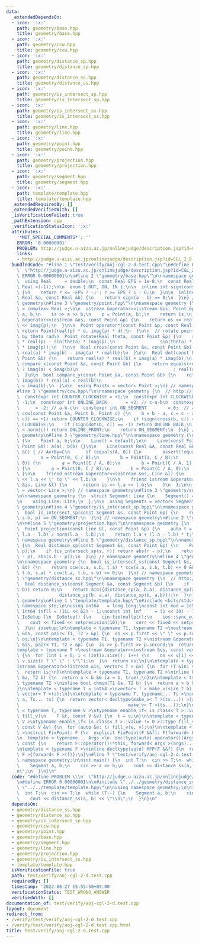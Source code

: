 ```yaml
---
data:
  _extendedDependsOn:
  - icon: ':x:'
    path: geometry/base.hpp
    title: geometry/base.hpp
  - icon: ':x:'
    path: geometry/ccw.hpp
    title: geometry/ccw.hpp
  - icon: ':x:'
    path: geometry/distance_sp.hpp
    title: geometry/distance_sp.hpp
  - icon: ':x:'
    path: geometry/distance_ss.hpp
    title: geometry/distance_ss.hpp
  - icon: ':x:'
    path: geometry/is_intersect_sp.hpp
    title: geometry/is_intersect_sp.hpp
  - icon: ':x:'
    path: geometry/is_intersect_ss.hpp
    title: geometry/is_intersect_ss.hpp
  - icon: ':x:'
    path: geometry/line.hpp
    title: geometry/line.hpp
  - icon: ':x:'
    path: geometry/point.hpp
    title: geometry/point.hpp
  - icon: ':x:'
    path: geometry/projection.hpp
    title: geometry/projection.hpp
  - icon: ':x:'
    path: geometry/segment.hpp
    title: geometry/segment.hpp
  - icon: ':x:'
    path: template/template.hpp
    title: template/template.hpp
  _extendedRequiredBy: []
  _extendedVerifiedWith: []
  _isVerificationFailed: true
  _pathExtension: cpp
  _verificationStatusIcon: ':x:'
  attributes:
    '*NOT_SPECIAL_COMMENTS*': ''
    ERROR: '0.00000001'
    PROBLEM: http://judge.u-aizu.ac.jp/onlinejudge/description.jsp?id=CGL_2_D
    links:
    - http://judge.u-aizu.ac.jp/onlinejudge/description.jsp?id=CGL_2_D
  bundledCode: "#line 1 \"test/verify/aoj-cgl-2-d.test.cpp\"\n#define PROBLEM \\\n\
    \  \"http://judge.u-aizu.ac.jp/onlinejudge/description.jsp?id=CGL_2_D\"\n#define\
    \ ERROR 0.00000001\n\n#line 2 \"geometry/base.hpp\"\n\nnamespace geometry {\n\
    \  using Real     = double;\n  const Real EPS = 1e-8;\n  const Real PI  = acos(static_cast<\
    \ Real >(-1));\n\n  enum { OUT, ON, IN };\n\n  inline int sign(const Real &r)\
    \ {\n    return r <= -EPS ? -1 : r >= EPS ? 1 : 0;\n  }\n\n  inline bool equals(const\
    \ Real &a, const Real &b) {\n    return sign(a - b) == 0;\n  }\n} // namespace\
    \ geometry\n#line 3 \"geometry/point.hpp\"\n\nnamespace geometry {\n  using Point\
    \ = complex< Real >;\n\n  istream &operator>>(istream &is, Point &p) {\n    Real\
    \ a, b;\n    is >> a >> b;\n    p = Point(a, b);\n    return is;\n  }\n\n  ostream\
    \ &operator<<(ostream &os, const Point &p) {\n    return os << real(p) << \" \"\
    \ << imag(p);\n  }\n\n  Point operator*(const Point &p, const Real &d) {\n   \
    \ return Point(real(p) * d, imag(p) * d);\n  }\n\n  // rotate point p counterclockwise\
    \ by theta rad\n  Point rotate(Real theta, const Point &p) {\n    return Point(cos(theta)\
    \ * real(p) - sin(theta) * imag(p),\n                 sin(theta) * real(p) + cos(theta)\
    \ * imag(p));\n  }\n\n  Real cross(const Point &a, const Point &b) {\n    return\
    \ real(a) * imag(b) - imag(a) * real(b);\n  }\n\n  Real dot(const Point &a, const\
    \ Point &b) {\n    return real(a) * real(b) + imag(a) * imag(b);\n  }\n\n  bool\
    \ compare_x(const Point &a, const Point &b) {\n    return equals(real(a), real(b))\
    \ ? imag(a) < imag(b)\n                                    : real(a) < real(b);\n\
    \  }\n\n  bool compare_y(const Point &a, const Point &b) {\n    return equals(imag(a),\
    \ imag(b)) ? real(a) < real(b)\n                                    : imag(a)\
    \ < imag(b);\n  }\n\n  using Points = vector< Point >;\n} // namespace geometry\n\
    #line 3 \"geometry/ccw.hpp\"\n\nnamespace geometry {\n  // http://judge.u-aizu.ac.jp/onlinejudge/description.jsp?id=CGL_1_C\n\
    \  constexpr int COUNTER_CLOCKWISE = +1;\n  constexpr int CLOCKWISE         =\
    \ -1;\n  constexpr int ONLINE_BACK       = +2; // c-a-b\n  constexpr int ONLINE_FRONT\
    \      = -2; // a-b-c\n  constexpr int ON_SEGMENT        = 0;  // a-c-b\n  int\
    \ ccw(const Point &a, Point b, Point c) {\n    b = b - a, c = c - a;\n    if (sign(cross(b,\
    \ c)) == +1) return COUNTER_CLOCKWISE;\n    if (sign(cross(b, c)) == -1) return\
    \ CLOCKWISE;\n    if (sign(dot(b, c)) == -1) return ONLINE_BACK;\n    if (norm(b)\
    \ < norm(c)) return ONLINE_FRONT;\n    return ON_SEGMENT;\n  }\n} // namespace\
    \ geometry\n#line 3 \"geometry/line.hpp\"\n\nnamespace geometry {\n  struct Line\
    \ {\n    Point a, b;\n\n    Line() = default;\n\n    Line(const Point &a, const\
    \ Point &b): a(a), b(b) {}\n\n    Line(const Real &A, const Real &B, const Real\
    \ &C) { // Ax+By=C\n      if (equals(A, 0)) {\n        assert(!equals(B, 0));\n\
    \        a = Point(0, C / B);\n        b = Point(1, C / B);\n      } else if (equals(B,\
    \ 0)) {\n        a = Point(C / A, 0);\n        b = Point(C / A, 1);\n      } else\
    \ {\n        a = Point(0, C / B);\n        b = Point(C / A, 0);\n      }\n   \
    \ }\n\n    friend ostream &operator<<(ostream &os, Line &l) {\n      return os\
    \ << l.a << \" to \" << l.b;\n    }\n\n    friend istream &operator>>(istream\
    \ &is, Line &l) {\n      return is >> l.a >> l.b;\n    }\n  };\n\n  using Lines\
    \ = vector< Line >;\n} // namespace geometry\n#line 3 \"geometry/segment.hpp\"\
    \n\nnamespace geometry {\n  struct Segment: Line {\n    Segment() = default;\n\
    \n    using Line::Line;\n  };\n\n  using Segments = vector< Segment >;\n} // namespace\
    \ geometry\n#line 4 \"geometry/is_intersect_sp.hpp\"\n\nnamespace geometry {\n\
    \  bool is_intersect_sp(const Segment &s, const Point &p) {\n    return ccw(s.a,\
    \ s.b, p) == ON_SEGMENT;\n  }\n} // namespace geometry\n#line 2 \"geometry/projection.hpp\"\
    \n\n#line 5 \"geometry/projection.hpp\"\n\nnamespace geometry {\n  // http://judge.u-aizu.ac.jp/onlinejudge/description.jsp?id=CGL_1_A\n\
    \  Point projection(const Line &l, const Point &p) {\n    auto t = dot(p - l.a,\
    \ l.a - l.b) / norm(l.a - l.b);\n    return l.a + (l.a - l.b) * t;\n  }\n} //\
    \ namespace geometry\n#line 5 \"geometry/distance_sp.hpp\"\n\nnamespace geometry\
    \ {\n  Real distance_sp(const Segment &s, const Point &p) {\n    Point r = projection(s,\
    \ p);\n    if (is_intersect_sp(s, r)) return abs(r - p);\n    return min(abs(s.a\
    \ - p), abs(s.b - p));\n  }\n} // namespace geometry\n#line 4 \"geometry/is_intersect_ss.hpp\"\
    \n\nnamespace geometry {\n  bool is_intersect_ss(const Segment &s, const Segment\
    \ &t) {\n    return ccw(s.a, s.b, t.a) * ccw(s.a, s.b, t.b) <= 0 &&\n        ccw(t.a,\
    \ t.b, s.a) * ccw(t.a, t.b, s.b) <= 0;\n  }\n} // namespace geometry\n#line 4\
    \ \"geometry/distance_ss.hpp\"\n\nnamespace geometry {\n  // http://judge.u-aizu.ac.jp/onlinejudge/description.jsp?id=CGL_2_D\n\
    \  Real distance_ss(const Segment &a, const Segment &b) {\n    if (is_intersect_ss(a,\
    \ b)) return 0;\n    return min({distance_sp(a, b.a), distance_sp(a, b.b),\n \
    \               distance_sp(b, a.a), distance_sp(b, a.b)});\n  }\n} // namespace\
    \ geometry\n#line 1 \"template/template.hpp\"\n#include <bits/stdc++.h>\n\nusing\
    \ namespace std;\n\nusing int64   = long long;\nconst int mod = 1e9 + 7;\n\nconst\
    \ int64 infll = (1LL << 62) - 1;\nconst int inf     = (1 << 30) - 1;\n\nstruct\
    \ IoSetup {\n  IoSetup() {\n    cin.tie(nullptr);\n    ios::sync_with_stdio(false);\n\
    \    cout << fixed << setprecision(10);\n    cerr << fixed << setprecision(10);\n\
    \  }\n} iosetup;\n\ntemplate < typename T1, typename T2 >\nostream &operator<<(ostream\
    \ &os, const pair< T1, T2 > &p) {\n  os << p.first << \" \" << p.second;\n  return\
    \ os;\n}\n\ntemplate < typename T1, typename T2 >\nistream &operator>>(istream\
    \ &is, pair< T1, T2 > &p) {\n  is >> p.first >> p.second;\n  return is;\n}\n\n\
    template < typename T >\nostream &operator<<(ostream &os, const vector< T > &v)\
    \ {\n  for (int i = 0; i < (int)v.size(); i++) {\n    os << v[i] << (i + 1 !=\
    \ v.size() ? \" \" : \"\");\n  }\n  return os;\n}\n\ntemplate < typename T >\n\
    istream &operator>>(istream &is, vector< T > &v) {\n  for (T &in: v) is >> in;\n\
    \  return is;\n}\n\ntemplate < typename T1, typename T2 >\ninline bool chmax(T1\
    \ &a, T2 b) {\n  return a < b && (a = b, true);\n}\n\ntemplate < typename T1,\
    \ typename T2 >\ninline bool chmin(T1 &a, T2 b) {\n  return a > b && (a = b, true);\n\
    }\n\ntemplate < typename T = int64 >\nvector< T > make_v(size_t a) {\n  return\
    \ vector< T >(a);\n}\n\ntemplate < typename T, typename... Ts >\nauto make_v(size_t\
    \ a, Ts... ts) {\n  return vector< decltype(make_v< T >(ts...)) >(a,\n       \
    \                                         make_v< T >(ts...));\n}\n\ntemplate\
    \ < typename T, typename V >\ntypename enable_if< is_class< T >::value == 0 >::type\
    \ fill_v(\n    T &t, const V &v) {\n  t = v;\n}\n\ntemplate < typename T, typename\
    \ V >\ntypename enable_if< is_class< T >::value != 0 >::type fill_v(\n    T &t,\
    \ const V &v) {\n  for (auto &e: t) fill_v(e, v);\n}\n\ntemplate < typename F\
    \ >\nstruct FixPoint: F {\n  explicit FixPoint(F &&f): F(forward< F >(f)) {}\n\
    \n  template < typename... Args >\n  decltype(auto) operator()(Args &&...args)\
    \ const {\n    return F::operator()(*this, forward< Args >(args)...);\n  }\n};\n\
    \ntemplate < typename F >\ninline decltype(auto) MFP(F &&f) {\n  return FixPoint<\
    \ F >{forward< F >(f)};\n}\n#line 7 \"test/verify/aoj-cgl-2-d.test.cpp\"\n\nusing\
    \ namespace geometry;\n\nint main() {\n  int T;\n  cin >> T;\n  while (T--) {\n\
    \    Segment a, b;\n    cin >> a >> b;\n    cout << distance_ss(a, b) << \"\\\
    n\";\n  }\n}\n"
  code: "#define PROBLEM \\\n  \"http://judge.u-aizu.ac.jp/onlinejudge/description.jsp?id=CGL_2_D\"\
    \n#define ERROR 0.00000001\n\n#include \"../../geometry/distance_ss.hpp\"\n#include\
    \ \"../../template/template.hpp\"\n\nusing namespace geometry;\n\nint main() {\n\
    \  int T;\n  cin >> T;\n  while (T--) {\n    Segment a, b;\n    cin >> a >> b;\n\
    \    cout << distance_ss(a, b) << \"\\n\";\n  }\n}\n"
  dependsOn:
  - geometry/distance_ss.hpp
  - geometry/distance_sp.hpp
  - geometry/is_intersect_sp.hpp
  - geometry/ccw.hpp
  - geometry/point.hpp
  - geometry/base.hpp
  - geometry/segment.hpp
  - geometry/line.hpp
  - geometry/projection.hpp
  - geometry/is_intersect_ss.hpp
  - template/template.hpp
  isVerificationFile: true
  path: test/verify/aoj-cgl-2-d.test.cpp
  requiredBy: []
  timestamp: '2022-08-27 15:55:50+09:00'
  verificationStatus: TEST_WRONG_ANSWER
  verifiedWith: []
documentation_of: test/verify/aoj-cgl-2-d.test.cpp
layout: document
redirect_from:
- /verify/test/verify/aoj-cgl-2-d.test.cpp
- /verify/test/verify/aoj-cgl-2-d.test.cpp.html
title: test/verify/aoj-cgl-2-d.test.cpp
---
```

